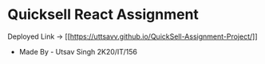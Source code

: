 # Quicksell React Assignment

Deployed Link -> [[https://uttsavv.github.io/QuickSell-Assignment-Project/]]

* Made By - Utsav Singh 2K20/IT/156
